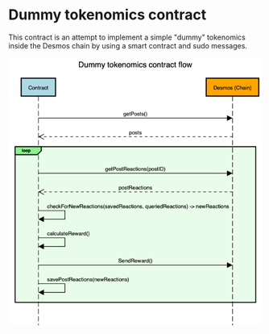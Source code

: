 # Dummy tokenomics contract
This contract is an attempt to implement a simple "dummy" tokenomics
inside the Desmos chain by using a smart contract and sudo messages.

![dummy-tokenomics-flow](docs/dummy-tokenomics-flow.png)
